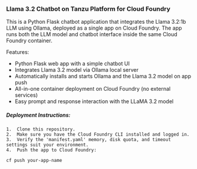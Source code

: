 ### Llama 3.2 Chatbot on Tanzu Platform for Cloud Foundry

This is a Python Flask chatbot application that integrates the Llama 3.2:1b LLM using Ollama, deployed as a single app on Cloud Foundry. The app runs both the LLM model and chatbot interface inside the same Cloud Foundry container.

Features: 

- Python Flask web app with a simple chatbot UI
- Integrates Llama 3.2 model via Ollama local server
- Automatically installs and starts Ollama and the Llama 3.2 model on app push
- All-in-one container deployment on Cloud Foundry (no external services)
- Easy prompt and response interaction with the LLaMA 3.2 model

##### Deployment Instructions: 

	1.	Clone this repository.
	2.	Make sure you have the Cloud Foundry CLI installed and logged in.
	3.	Verify the 'manifest.yaml' memory, disk quota, and timeout settings suit your environment.
	4.	Push the app to Cloud Foundry:

```
cf push your-app-name
```
